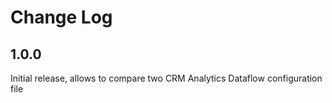 # Change Log

## 1.0.0

Initial release, allows to compare two CRM Analytics Dataflow configuration file
